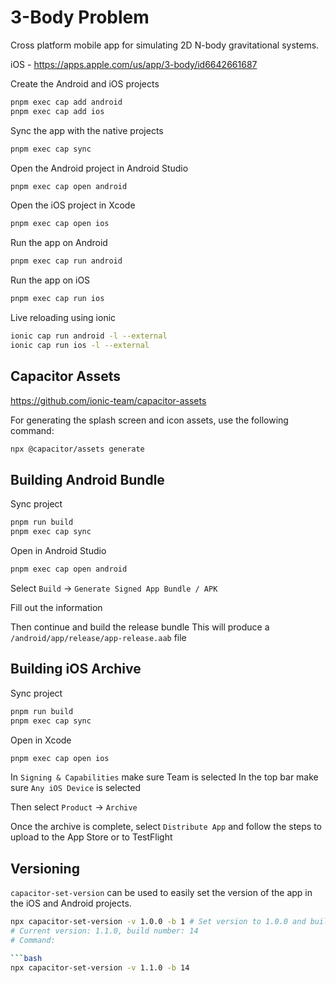 # 3-Body Problem

Cross platform mobile app for simulating 2D N-body gravitational systems.

iOS - https://apps.apple.com/us/app/3-body/id6642661687

Create the Android and iOS projects

```bash
pnpm exec cap add android
pnpm exec cap add ios
```

Sync the app with the native projects

```bash
pnpm exec cap sync
```

Open the Android project in Android Studio

```bash
pnpm exec cap open android
```

Open the iOS project in Xcode

```bash
pnpm exec cap open ios
```

Run the app on Android

```bash
pnpm exec cap run android
```

Run the app on iOS

```bash
pnpm exec cap run ios
```

Live reloading using ionic

```bash
ionic cap run android -l --external
ionic cap run ios -l --external
```

## Capacitor Assets

https://github.com/ionic-team/capacitor-assets

For generating the splash screen and icon assets, use the following command:

```bash
npx @capacitor/assets generate
```

## Building Android Bundle

Sync project

```bash
pnpm run build
pnpm exec cap sync
```

Open in Android Studio

```bash
pnpm exec cap open android
```

Select `Build` -> `Generate Signed App Bundle / APK`

Fill out the information

Then continue and build the release bundle This will produce a
`/android/app/release/app-release.aab` file

## Building iOS Archive

Sync project

```bash
pnpm run build
pnpm exec cap sync
```

Open in Xcode

```bash
pnpm exec cap open ios
```

In `Signing & Capabilities` make sure Team is selected In the top bar make sure
`Any iOS Device` is selected

Then select `Product` -> `Archive`

Once the archive is complete, select `Distribute App` and follow the steps to
upload to the App Store or to TestFlight

## Versioning

`capacitor-set-version` can be used to easily set the version of the app in the
iOS and Android projects.

```bash
npx capacitor-set-version -v 1.0.0 -b 1 # Set version to 1.0.0 and build number to 1
# Current version: 1.1.0, build number: 14
# Command:

```bash
npx capacitor-set-version -v 1.1.0 -b 14
```

```
